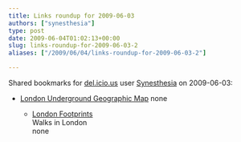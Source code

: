 ```yaml
---
title: Links roundup for 2009-06-03
authors: ["synesthesia"]
type: post
date: 2009-06-04T01:02:13+00:00
slug: links-roundup-for-2009-06-03-2 
aliases: ["/2009/06/04/links-roundup-for-2009-06-03-2"]

---
```

Shared bookmarks for [del.icio.us][1] user [Synesthesia][2] on 2009-06-03:

  * [London Underground Geographic Map][3] 
    none</li> 
    
      * [London Footprints][4]  
        Walks in London  
        none</ul>

 [1]: https://del.icio.us/
 [2]: https://del.icio.us/synesthesia
 [3]: https://diagrams.org/images/pdf/f00022c.pdf
 [4]: https://www.london-footprints.co.uk/walkslist.htm